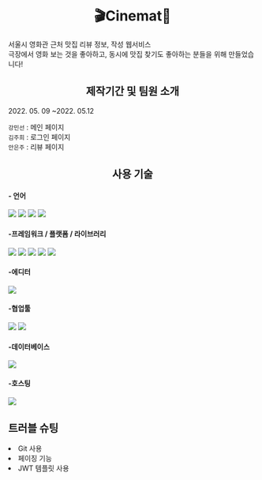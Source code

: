 <h1 align="center">🎬Cinemat🍴</h1>
서울시 영화관 근처 맛집 리뷰 정보, 작성 웹서비스
<br>극장에서 영화 보는 것을 좋아하고, 동시에 맛집 찾기도 좋아하는 분들을 위해 만들었습니다!

<h2 align="center">제작기간 및 팀원 소개</h2>
<p>2022. 05. 09 ~2022. 05.12</p>
<p> 
    <code>강민선</code> : 메인 페이지 <br />
    <code>김주희</code> : 로그인 페이지 <br />
    <code>안은주</code> : 리뷰 페이지 <br />
</p>


<h2 align="center">사용 기술</h2>

<h4>- 언어</h4>
<p float="left">
<img src="https://img.shields.io/badge/html5-E34F26?style=for-the-badge&logo=html5&logoColor=white">
<img src="https://img.shields.io/badge/CSS-1572B6?style=for-the-badge&logo=CSS&logoColor=white">
<img src="https://img.shields.io/badge/JavaScript-F7DF1E?style=for-the-badge&logo=JavaScript&logoColor=white">
<img src="https://img.shields.io/badge/python-3670A0?style=for-the-badge&logo=python&logoColor=ffdd54">
</p>

<h4>-프레임워크 / 플랫폼 / 라이브러리</h4>
<p float="left">
<img src="https://img.shields.io/badge/jquery-%230769AD.svg?style=for-the-badge&logo=jquery&logoColor=white">
<img src="https://img.shields.io/badge/bootstrap-%23563D7C.svg?style=for-the-badge&logo=bootstrap&logoColor=white">
<img src="https://img.shields.io/badge/JWT-black?style=for-the-badge&logo=JSON%20web%20tokens">
<img src="https://img.shields.io/badge/Jinja-7952B3?style=for-the-badge&logo=Jinja&logoColor=white">
<img src="https://img.shields.io/badge/Flask-00ffff?style=for-the-badge&logo=Flask&logoColor=black">
</p>

<h4>-에디터</h4>
<img src="https://img.shields.io/badge/pycharm-143?style=for-the-badge&logo=pycharm&logoColor=black&color=black&labelColor=brightgreen">

<h4>-협업툴</h4>
<p float="left">
<img src="https://img.shields.io/badge/github-%23121011.svg?style=for-the-badge&logo=github&logoColor=white">
<img src="https://img.shields.io/badge/git-F05032?style=for-the-badge&logo=git&logoColor=white">
</p>
<h4>-데이터베이스</h4>
<img src="https://img.shields.io/badge/MongoDB-%234ea94b.svg?style=for-the-badge&logo=mongodb&logoColor=white">

<h4>-호스팅<h4>
<img src="https://img.shields.io/badge/AWS-%23FF9900.svg?style=for-the-badge&logo=amazon-aws&logoColor=white">

<h2>트러블 슈팅</h2>

<li>Git 사용</li>
<li>페이징 기능</li>
<li>JWT 템플릿 사용</li>
